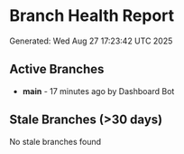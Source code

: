 # Branch Health Report
Generated: Wed Aug 27 17:23:42 UTC 2025

## Active Branches
- **main** - 17 minutes ago by Dashboard Bot

## Stale Branches (>30 days)
No stale branches found
